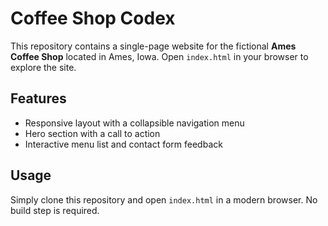 # Coffee Shop Codex

This repository contains a single-page website for the fictional **Ames Coffee Shop** located in Ames, Iowa. Open `index.html` in your browser to explore the site.

## Features

- Responsive layout with a collapsible navigation menu
- Hero section with a call to action
- Interactive menu list and contact form feedback

## Usage

Simply clone this repository and open `index.html` in a modern browser. No build step is required.

